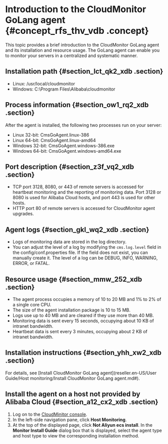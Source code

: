 # Introduction to the CloudMonitor GoLang agent {#concept_rfs_thv_vdb .concept}

This topic provides a brief introduction to the CloudMonitor GoLang agent and its installation and resource usage. The GoLang agent can enable you to monitor your servers in a centralized and systematic manner.

## Installation path {#section_lct_qk2_xdb .section}

-   Linux: /usr/local/cloudmonitor
-   Windows: C:\\Program Files\\Alibaba\\cloudmonitor

## Process information {#section_ow1_rq2_xdb .section}

After the agent is installed, the following two processes run on your server:

-   Linux 32-bit: CmsGoAgent.linux-386
-   Linux 64-bit: CmsGoAgent.linux-amd64
-   Windows 32-bit: CmsGoAgent.windows-386.exe
-   Windows 64-bit: CmsGoAgent.windows-amd64.exe

## Port description {#section_z3f_vq2_xdb .section}

-   TCP port 3128, 8080, or 443 of remote servers is accessed for heartbeat monitoring and the reporting of monitoring data. Port 3128 or 8080 is used for Alibaba Cloud hosts, and port 443 is used for other hosts.
-   HTTP port 80 of remote servers is accessed for CloudMonitor agent upgrades.

## Agent logs {#section_gkl_wq2_xdb .section}

-   Logs of monitoring data are stored in the log directory.
-   You can adjust the level of a log by modifying the `cms.log.level` field in the config/conf.properties file. If the field does not exist, you can manually create it. The level of a log can be DEBUG, INFO, WARNING, ERROR, or FATAL.

## Resource usage {#section_mmw_252_xdb .section}

-   The agent process occupies a memory of 10 to 20 MB and 1% to 2% of a single core CPU.
-   The size of the agent installation package is 10 to 15 MB.
-   Logs use up to 40 MB and are cleared if they use more than 40 MB.
-   Monitoring data is sent every 15 seconds, occupying about 10 KB of intranet bandwidth.
-   Heartbeat data is sent every 3 minutes, occupying about 2 KB of intranet bandwidth.

## Installation instructions {#section_yhh_xw2_xdb .section}

For details, see [Install CloudMonitor GoLang agent](reseller.en-US/User Guide/Host monitoring/Install CloudMonitor GoLang agent.md#).

## Install the agent on a host not provided by Alibaba Cloud {#section_a12_cx2_xdb .section}

1.  Log on to the [CloudMinitor console](https://partners-intl.console.aliyun.com/#/cms).
2.  In the left-side navigation pane, click **Host Monitoring**.
3.  At the top of the displayed page, click **Not Aliyun ecs install**. In the **Monitor Install Guide** dialog box that is displayed, select the agent type and host type to view the corresponding installation method.

